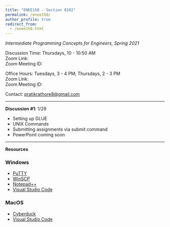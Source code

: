 ```yaml
---
title: "ENEE150 - Section 0102"
permalink: /enee150/
author_profile: true
redirect_from:
  - /enee150.html
---
```

*Intermediate Programming Concepts for Engineers, Spring 2021*

Discussion Time: Thursdays, 10 - 10:50 AM<br>
Zoom Link:<br>
Zoom Meeting ID:<br>

Office Hours: Tuesdays, 3 - 4 PM; Thursdays, 2 - 3 PM<br>
Zoom Link:<br>
Zoom Meeting ID:<br>

Contact: <pratikrathore8@gmail.com>

---

**Discussion \#1**: 1/28
- Setting up GLUE
- UNIX Commands
- Submitting assignments via submit command
- PowerPoint coming soon

---

**Resources**
### Windows
- [PuTTY](https://www.putty.org)
- [WinSCP](https://winscp.net/eng/index.php)
- [Notepad++](http://notepad-plus-plus.org)
- [Visual Studio Code](https://code.visualstudio.com)

### MacOS
- [Cyberduck](https://cyberduck.io)
- [Visual Studio Code](https://code.visualstudio.com)
